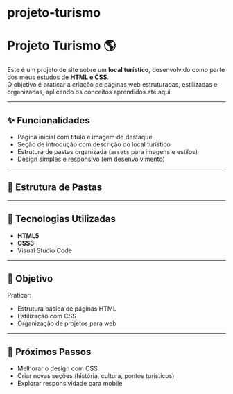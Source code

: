 # projeto-turismo
# Projeto Turismo 🌎

Este é um projeto de site sobre um **local turístico**, desenvolvido como parte dos meus estudos de **HTML e CSS**.  
O objetivo é praticar a criação de páginas web estruturadas, estilizadas e organizadas, aplicando os conceitos aprendidos até aqui.

---

## ✨ Funcionalidades
- Página inicial com título e imagem de destaque  
- Seção de introdução com descrição do local turístico  
- Estrutura de pastas organizada (`assets` para imagens e estilos)  
- Design simples e responsivo (em desenvolvimento)

---

## 📂 Estrutura de Pastas

---

## 🚀 Tecnologias Utilizadas
- **HTML5**
- **CSS3**
- Visual Studio Code

---

## 📌 Objetivo
Praticar:
- Estrutura básica de páginas HTML  
- Estilização com CSS  
- Organização de projetos para web  

---

## 📖 Próximos Passos
- Melhorar o design com CSS  
- Criar novas seções (história, cultura, pontos turísticos)  
- Explorar responsividade para mobile  
